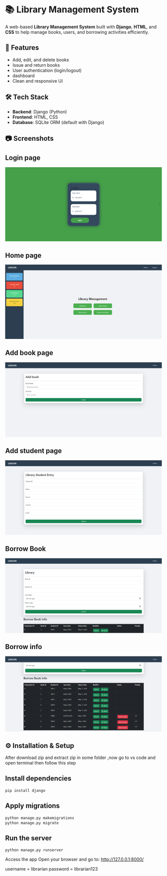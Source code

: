 # 📚 Library Management System

A web-based **Library Management System** built with **Django**, **HTML**, and **CSS** to help manage books, users, and borrowing activities efficiently.

## 🚀 Features

- Add, edit, and delete books
- Issue and return books
- User authentication (login/logout)
- dashboard
- Clean and responsive UI

## 🛠️ Tech Stack

- **Backend**: Django (Python)
- **Frontend**: HTML, CSS 
- **Database**: SQLite ORM (default with Django)

## 📷 Screenshots
  ## Login page
![Login Page Screenshot](Screenshots/Screenshot%201.png)
  ## Home page
![Login Page Screenshot](Screenshots/Screenshot%202.png)
  ## Add book page
![Login Page Screenshot](Screenshots/Screenshot%203.png)
  ## Add student page
![Login Page Screenshot](Screenshots/Screenshot%204.png)
  ## Borrow Book
![Login Page Screenshot](Screenshots/Screenshot%205.png) 
  ## Borrow info 
![Login Page Screenshot](Screenshots/Screenshot%206.png)  

## ⚙️ Installation & Setup
 After download zip and extract zip in some folder ,now go to vs code and open terminal then follow this step
 
 ## Install dependencies
    pip install django
 ## Apply migrations
    python manage.py makemigrations 
    python manage.py migrate
 ## Run the server
    python manage.py runserver
Access the app
Open your browser and go to: http://127.0.0.1:8000/

username = librarian
password = librarian123

